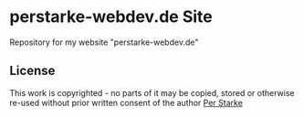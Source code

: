 # perstarke-webdev.de Site
Repository for my website "perstarke-webdev.de"

## License
This work is copyrighted - no parts of it may be copied, stored or otherwise re-used without prior written consent
of the author [Per Starke](mailto:info@perstarke-webdev.de)
